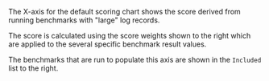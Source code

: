 The X-axis for the default scoring chart shows the score derived from running benchmarks
with "large" log records.

The score is calculated using the score weights shown to the right
which are applied to the several specific benchmark result values.

The benchmarks that are run to populate this axis are shown in the `Included` list to the right.
